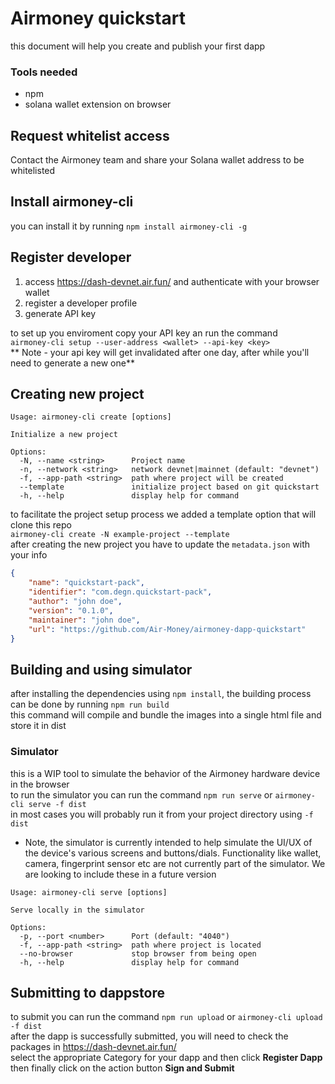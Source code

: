 # Airmoney quickstart
this document will help you create and publish your first dapp

### Tools needed
* npm
* solana wallet extension on browser


## Request whitelist access
Contact the Airmoney team and share your Solana wallet address to be whitelisted
## Install airmoney-cli
you can install it by running `npm install airmoney-cli -g`
## Register developer
1) access https://dash-devnet.air.fun/ and authenticate with your browser wallet
2) register a developer profile
3) generate API key

to set up you enviroment copy your API key an run the command <br>
`airmoney-cli setup --user-address <wallet> --api-key <key>`<br>
** Note - your api key will get invalidated after one day, after while you'll need to generate a new one**
## Creating new project
```
Usage: airmoney-cli create [options]

Initialize a new project

Options:
  -N, --name <string>      Project name
  -n, --network <string>   network devnet|mainnet (default: "devnet")
  -f, --app-path <string>  path where project will be created
  --template               initialize project based on git quickstart
  -h, --help               display help for command
```
to facilitate the project setup process we added a template option that will clone this repo<br>
`airmoney-cli create -N example-project --template`<br>
after creating the new project you have to update the `metadata.json` with your info<br>
```json
{
    "name": "quickstart-pack",
    "identifier": "com.degn.quickstart-pack",
    "author": "john doe",
    "version": "0.1.0",
    "maintainer": "john doe",
    "url": "https://github.com/Air-Money/airmoney-dapp-quickstart"
}
```
## Building and using simulator
after installing the dependencies using `npm install`,
the building process can be done by running `npm run build`<br>
this command will compile and bundle the images into a single html file and store it in dist

### Simulator
this is a WIP tool to simulate the behavior of the Airmoney hardware device in the browser<br>
to run the simulator you can run the command `npm run serve` or `airmoney-cli serve -f dist`<br>
in most cases you will probably run it from your project directory using `-f dist`

* Note, the simulator is currently intended to help simulate the UI/UX of the device's various screens and buttons/dials. Functionality like wallet, camera, fingerprint sensor etc are not currently part of the simulator. We are looking to include these in a future version

```
Usage: airmoney-cli serve [options]

Serve locally in the simulator

Options:
  -p, --port <number>      Port (default: "4040")
  -f, --app-path <string>  path where project is located
  --no-browser             stop browser from being open
  -h, --help               display help for command
```

## Submitting to dappstore
to submit you can run the command `npm run upload` or `airmoney-cli upload -f dist`<br>
after the dapp is successfully submitted, you will need to check the packages in https://dash-devnet.air.fun/<br>
select the appropriate Category for your dapp and then click **Register Dapp**<br>
then finally click on the action button **Sign and Submit**